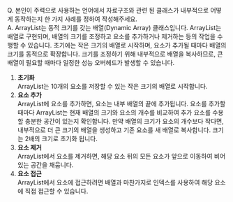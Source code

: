 Q. 본인이 주력으로 사용하는 언어에서 자료구조와 관련 된 클래스가 내부적으로 어떻게 동작하는지 한 가지 사례를 정하여 작성해주세요. <br>
A. ArrayList는 동적 크기를 갖는 배열(Dynamic Array) 클래스입니다. ArrayList는 배열로 구현되며, 배열의 크기를 조정하고 요소를 추가하거나 제거하는 등의 작업을 수행할 수 있습니다. 초기에는 작은 크기의 배열로 시작하며, 요소가 추가될 때마다 배열의 크기를 동적으로 확장합니다. 크기를 조정하기 위해 내부적으로 배열을 복사하므로, 큰 배열이 필요할 때마다 일정한 성능 오버헤드가 발생할 수 있습니다. <br>
1. **초기화** <br>
ArrayList는 10개의 요소를 저장할 수 있는 작은 크기의 배열로 시작합니다. <br>
2. **요소 추가** <br>
ArrayList에 요소를 추가하면, 요소는 내부 배열의 끝에 추가됩니다. 요소를 추가할 때마다 ArrayList는 현재 배열의 크기와 요소의 개수를 비교하여 추가 요소를 수용할 충분한 공간이 있는지 확인합니다. 만약 배열의 크기가 요소의 개수보다 작다면, 내부적으로 더 큰 크기의 배열을 생성하고 기존 요소를 새 배열로 복사합니다. 크기는 2배의 크기로 초기화 됩니다. <br>
3. **요소 제거**<br>
ArrayList에서 요소를 제거하면, 해당 요소 뒤의 모든 요소가 앞으로 이동하여 비어 있는 공간을 채웁니다. <br>
4. **요소 접근** <br>
ArrayList에서 요소에 접근하려면 배열과 마찬가지로 인덱스를 사용하여 해당 요소에 직접 접근할 수 있습니다. <br>


